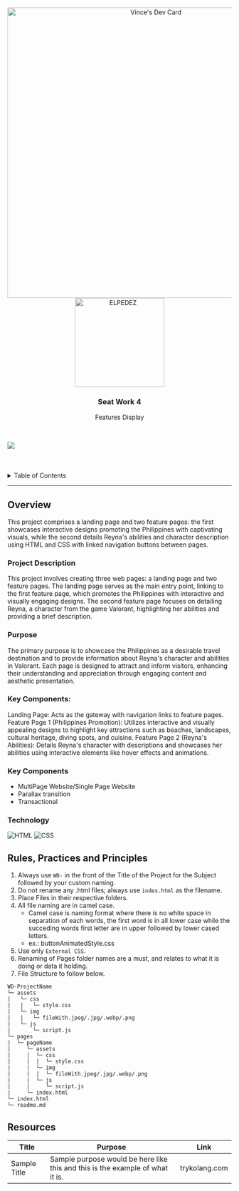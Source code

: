 <a name="readme-top">

<br/>

<br />
<div align="center">
  <a href="https://app.daily.dev/vinceelpedez"><img src="https://api.daily.dev/devcards/v2/Yx3Al31hWxDrC1pA3kOvQ.png?r=abq&type=wide" width="652" alt="Vince's Dev Card"/></a>
  <a href="https://github.com/vinceelpedez">
  <!-- TODO: If you want to add logo or banner you can add it here -->
    <img src="https://i.pinimg.com/564x/7d/63/a0/7d63a0eddd6418289bbd9c46c026d946.jpg"alt="ELPEDEZ" width="200" height="200">
  </a>
  </a>
<!-- TODO: Change Title to the name of the title of your Project -->
  <h3 align="center">Seat Work 4</h3>
</div>
<!-- TODO: Make a short description -->
<div align="center">
  Features Display
</div>

<br />


![](https://visit-counter.vercel.app/counter.png?https://github.com/vinceelpedez/WD-ELPEDEZ-SA3)
---

<br />
<br />

<!-- TODO: If you want to add more layers for your readme -->
<details>
  <summary>Table of Contents</summary>
  <ol>
    <li>
      <a href="#overview">Overview</a>
      <ol>
        <li>
          <a href="#key-components">Key Components</a>
        </li>
        <li>
          <a href="#technology">Technology</a>
        </li>
      </ol>
    </li>
    <li>
      <a href="#rule,-practices-and-principles">Rules, Practices and Principles</a>
    </li>
    <li>
      <a href="#resources">Resources</a>
    </li>
  </ol>
</details>

---

## Overview


This project comprises a landing page and two feature pages: the first showcases interactive designs promoting the Philippines with captivating visuals, while the second details Reyna's abilities and character description using HTML and CSS with linked navigation buttons between pages.

<h3>Project Description</h3>
This project involves creating three web pages: a landing page and two feature pages. The landing page serves as the main entry point, linking to the first feature page, which promotes the Philippines with interactive and visually engaging designs. The second feature page focuses on detailing Reyna, a character from the game Valorant, highlighting her abilities and providing a brief description.

<h3>Purpose</h3>
The primary purpose is to showcase the Philippines as a desirable travel destination and to provide information about Reyna's character and abilities in Valorant. Each page is designed to attract and inform visitors, enhancing their understanding and appreciation through engaging content and aesthetic presentation.

<h3>Key Components:</h3>

Landing Page: Acts as the gateway with navigation links to feature pages.
Feature Page 1 (Philippines Promotion): Utilizes interactive and visually appealing designs to highlight key attractions such as beaches, landscapes, cultural heritage, diving spots, and cuisine.
Feature Page 2 (Reyna's Abilities): Details Reyna's character with descriptions and showcases her abilities using interactive elements like hover effects and animations.

### Key Components
<!-- TODO: List of Key Components -->
<!-- The following are just sample -->
- MultiPage Website/Single Page Website
- Parallax transition
- Transactional

### Technology
<!-- TODO: List of Technology Used -->
![HTML](https://img.shields.io/badge/HTML-E34F26?style=for-the-badge&logo=html5&logoColor=white)
![CSS](https://img.shields.io/badge/CSS-1572B6?style=for-the-badge&logo=css3&logoColor=white)

## Rules, Practices and Principles
1. Always use `WD-` in the front of the Title of the Project for the Subject followed by your custom naming.
2. Do not rename any .html files; always use `index.html` as the filename.
3. Place Files in their respective folders.
4. All file naming are in camel case.
   - Camel case is naming format where there is no white space in separation of each words, the first word is in all lower case while the succeding words first letter are in upper followed by lower cased letters.
   - ex.: buttonAnimatedStyle.css
5. Use only `External CSS`.
6. Renaming of Pages folder names are a must, and relates to what it is doing or data it holding.
7. File Structure to follow below.

```
WD-ProjectName
└─ assets
|   └─ css
|   |   └─ style.css
|   └─ img
|   |   └─ fileWith.jpeg/.jpg/.webp/.png
|   └─ js
|       └─ script.js
└─ pages
|  └─ pageName
|     └─ assets
|     |  └─ css
|     |  |  └─ style.css
|     |  └─ img
|     |  |  └─ fileWith.jpeg/.jpg/.webp/.png
|     |  └─ js
|     |     └─ script.js
|     └─ index.html
└─ index.html
└─ readme.md
```

## Resources

<!-- TODO: Add References -->
| Title | Purpose | Link |
|-|-|-|
| Sample Title | Sample purpose would be here like this and this is the example of what it is. | trykolang.com |
